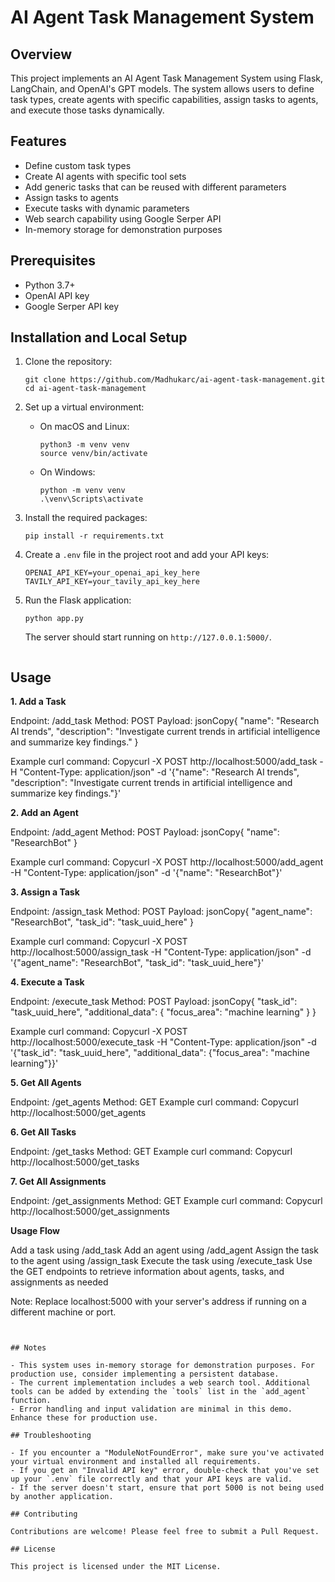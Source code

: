 # AI Agent Task Management System

## Overview

This project implements an AI Agent Task Management System using Flask, LangChain, and OpenAI's GPT models. The system allows users to define task types, create agents with specific capabilities, assign tasks to agents, and execute those tasks dynamically.

## Features

- Define custom task types
- Create AI agents with specific tool sets
- Add generic tasks that can be reused with different parameters
- Assign tasks to agents
- Execute tasks with dynamic parameters
- Web search capability using Google Serper API
- In-memory storage for demonstration purposes

## Prerequisites

- Python 3.7+
- OpenAI API key
- Google Serper API key

## Installation and Local Setup

1. Clone the repository:
   ```
   git clone https://github.com/Madhukarc/ai-agent-task-management.git
   cd ai-agent-task-management
   ```

2. Set up a virtual environment:
   - On macOS and Linux:
     ```
     python3 -m venv venv
     source venv/bin/activate
     ```
   - On Windows:
     ```
     python -m venv venv
     .\venv\Scripts\activate
     ```

3. Install the required packages:
   ```
   pip install -r requirements.txt
   ```

4. Create a `.env` file in the project root and add your API keys:
   ```
   OPENAI_API_KEY=your_openai_api_key_here
   TAVILY_API_KEY=your_tavily_api_key_here
   ```

5. Run the Flask application:
   ```
   python app.py
   ```

   The server should start running on `http://127.0.0.1:5000/`.

   ```

## Usage

**1. Add a Task**

Endpoint: /add_task
Method: POST
Payload:
jsonCopy{
  "name": "Research AI trends",
  "description": "Investigate current trends in artificial intelligence and summarize key findings."
}

Example curl command:
Copycurl -X POST http://localhost:5000/add_task -H "Content-Type: application/json" -d '{"name": "Research AI trends", "description": "Investigate current trends in artificial intelligence and summarize key findings."}'


**2. Add an Agent**

Endpoint: /add_agent
Method: POST
Payload:
jsonCopy{
  "name": "ResearchBot"
}

Example curl command:
Copycurl -X POST http://localhost:5000/add_agent -H "Content-Type: application/json" -d '{"name": "ResearchBot"}'


**3. Assign a Task**

Endpoint: /assign_task
Method: POST
Payload:
jsonCopy{
  "agent_name": "ResearchBot",
  "task_id": "task_uuid_here"
}

Example curl command:
Copycurl -X POST http://localhost:5000/assign_task -H "Content-Type: application/json" -d '{"agent_name": "ResearchBot", "task_id": "task_uuid_here"}'


**4. Execute a Task**

Endpoint: /execute_task
Method: POST
Payload:
jsonCopy{
  "task_id": "task_uuid_here",
  "additional_data": {
    "focus_area": "machine learning"
  }
}

Example curl command:
Copycurl -X POST http://localhost:5000/execute_task -H "Content-Type: application/json" -d '{"task_id": "task_uuid_here", "additional_data": {"focus_area": "machine learning"}}'


**5. Get All Agents**

Endpoint: /get_agents
Method: GET
Example curl command:
Copycurl http://localhost:5000/get_agents


**6. Get All Tasks**

Endpoint: /get_tasks
Method: GET
Example curl command:
Copycurl http://localhost:5000/get_tasks


**7. Get All Assignments**

Endpoint: /get_assignments
Method: GET
Example curl command:
Copycurl http://localhost:5000/get_assignments


**Usage Flow**

Add a task using /add_task
Add an agent using /add_agent
Assign the task to the agent using /assign_task
Execute the task using /execute_task
Use the GET endpoints to retrieve information about agents, tasks, and assignments as needed

Note: Replace localhost:5000 with your server's address if running on a different machine or port.
```


## Notes

- This system uses in-memory storage for demonstration purposes. For production use, consider implementing a persistent database.
- The current implementation includes a web search tool. Additional tools can be added by extending the `tools` list in the `add_agent` function.
- Error handling and input validation are minimal in this demo. Enhance these for production use.

## Troubleshooting

- If you encounter a "ModuleNotFoundError", make sure you've activated your virtual environment and installed all requirements.
- If you get an "Invalid API key" error, double-check that you've set up your `.env` file correctly and that your API keys are valid.
- If the server doesn't start, ensure that port 5000 is not being used by another application.

## Contributing

Contributions are welcome! Please feel free to submit a Pull Request.

## License

This project is licensed under the MIT License.
